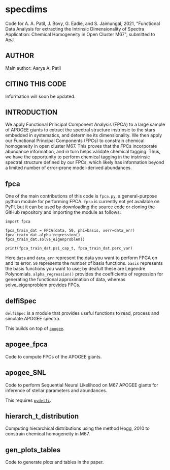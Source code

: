 specdims
========

Code for A. A. Patil, J. Bovy, G. Eadie, and S. Jaimungal, 2021, "Functional Data Analysis for extracting the Intrinsic Dimensionality of Spectra
Application:  Chemical Homogeneity in Open Cluster M67", submitted to ApJ.

AUTHOR
------

Main author: Aarya A. Patil

CITING THIS CODE
----------------

Information will soon be updated.

INTRODUCTION
------------

We apply Functional Principal Component Analysis (FPCA) to a large sample of APOGEE giants to extract the spectral structure instrinsic to the stars embedded in systematics, and determine its dimensionality. We then apply our Functional Principal Components (FPCs) to constrain chemical homogeneity in open cluster M67. This proves that the FPCs incorporate abundance information, and in turn helps validate chemical tagging. Thus, we have the opportunity to perform chemical tagging in the instrinsic spectral structure defined by our FPCs, which likely has information beyond a limited number of error-prone model-derived abundances.

fpca
----

One of the main contributions of this code is ``fpca.py``, a general-purpose python module for performing FPCA. ``fpca`` is currently not yet available on PyPI, but it can be used by downloading the source code or cloning the GitHub repository and importing the module as follows:

```
import fpca

fpca_train_dat = FPCA(data, 50, phi=basis, xerr=data_err)
fpca_train_dat.alpha_regression()
fpca_train_dat.solve_eigenproblem()

print(fpca_train_dat.psi_cap_t, fpca_train_dat.perc_var)
```

Here ``data`` and ``data_err`` represent the data you want to perform FPCA on and its error. ``50`` represents the number of basis functions. ``basis`` represents the basis functions you want to use; by deafult these are Legendre Polynomials. ``alpha_regression()`` provides the coefficients of regression for generating the functional approximation of data, whereas solve_eigenproblem provides FPCs.

delfiSpec
---------

``delfiSpec`` is a module that provides useful functions to read, process and simulate APOGEE spectra.

This builds on top of [`apogee`](https://github.com/jobovy/apogee>).

apogee_fpca
-----------

Code to compute FPCs of the APOGEE giants.

apogee_SNL
----------

Code to perform Sequential Neural Likelihood on M67 APOGEE giants for inference of stellar parameters and abundances.

This requires [`pydelfi`](https://github.com/justinalsing/pydelfi).

hierarch_t_distribution
-----------------------

Computing hierarchical distributions using the method Hogg, 2010 to constrain chemical homogeneity in M67.

gen_plots_tables
----------------

Code to generate plots and tables in the paper.
